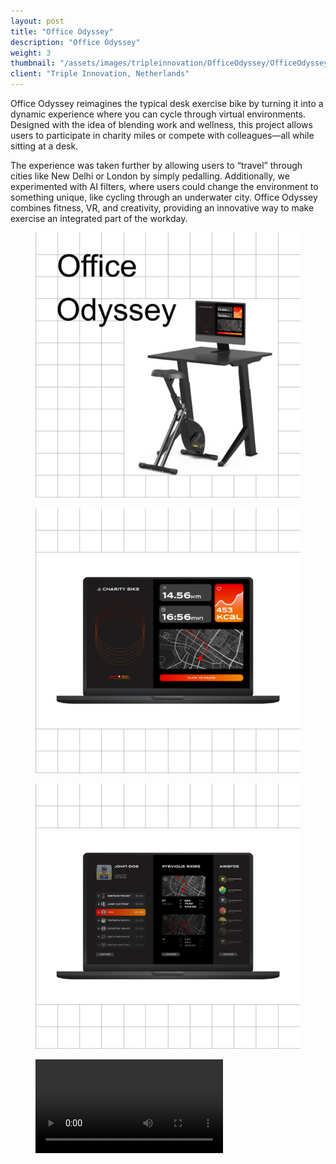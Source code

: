 ```yaml
---
layout: post
title: "Office Odyssey"
description: "Office Odyssey"
weight: 3
thumbnail: "/assets/images/tripleinnovation/OfficeOdyssey/OfficeOdyssey_1.jpg"
client: "Triple Innovation, Netherlands"
---
```


Office Odyssey reimagines the typical desk exercise bike by turning it into a dynamic experience where you can cycle through virtual environments. Designed with the idea of blending work and wellness, this project allows users to participate in charity miles or compete with colleagues—all while sitting at a desk.

The experience was taken further by allowing users to “travel” through cities like New Delhi or London by simply pedalling. Additionally, we experimented with AI filters, where users could change the environment to something unique, like cycling through an underwater city. Office Odyssey combines fitness, VR, and creativity, providing an innovative way to make exercise an integrated part of the workday.

<figure class="figure-full">
  <img src="/assets/images/tripleinnovation/OfficeOdyssey/OfficeOdyssey_1_1080.jpg" alt="Office Odyssey Image 1">
</figure>

<figure class="figure-full">
  <img src="/assets/images/tripleinnovation/OfficeOdyssey/OfficeOdyssey_2_1080.jpg" alt="Office Odyssey Image 2">
</figure>

<figure class="figure-full">
  <img src="/assets/images/tripleinnovation/OfficeOdyssey/OfficeOdyssey_3_1080.jpg" alt="Office Odyssey Image 3">
</figure>

<figure class="figure-full">
  <video controls crossorigin playsinline>
    <source src="/assets/images/tripleinnovation/OfficeOdyssey/OfficeOdyssey_4_1080.mp4" type="video/mp4">
  </video>
</figure>